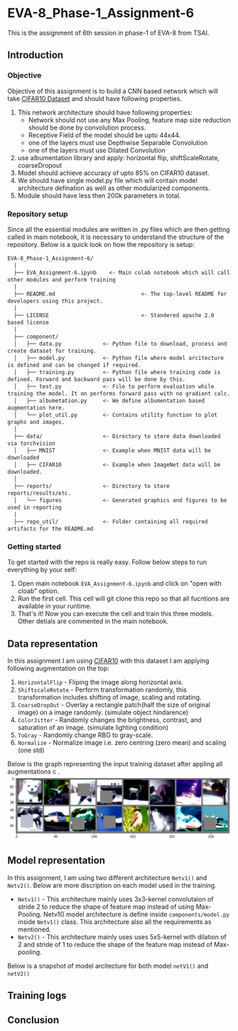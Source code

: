 # EVA-8_Phase-1_Assignment-6
This is the assignment of 6th session in phase-1 of EVA-8 from TSAI.

## Introduction

### Objective
Objective of this assignment is to build a CNN based network which will take [CIFAR10 Dataset](<http://yann.lecun.com/exdb/mnist/>) and should have following properties.
1. This network architecture should have following properties:
    - Network should not use any Max Pooling, feature map size reduction should be done by convolution process.
    - Receptive Field of the model should be upto 44x44.
    - one of the layers must use Depthwise Separable Convolution
    - one of the layers must use Dilated Convolution
2. use albumentation library and apply: horizontal flip, shiftScaleRotate, coarseDropout
3. Model should achieve accuracy of upto 85% on CIFAR10 dataset.
2. We should have single model.py file which will contain model architecture defination as well as other modularized components.
3. Module should have less then 200k parameters in total.

### Repository setup
Since all the essential modules are written in .py files which are then getting called in main notebook, it is necessary to understand the structure of the repository.
Below is a quick look on how the repository is setup:
<br>
```
EVA-8_Phase-1_Assignment-6/
  |
  ├── EVA_Assignment-6.ipynb    <- Main colab notebook which will call other modules and perform training
  |
  ├── README.md                           <- The top-level README for developers using this project.
  |
  ├── LICENSE                             <- Standered apache 2.0 based license
  |
  ├── component/
  │   ├── data.py             <- Python file to download, process and create dataset for training.
  │   ├── model.py            <- Python file where model arcitecture is defined and can be changed if required.
  │   ├── training.py         <- Python file where training code is defined. Forward and backward pass will be done by this.
  │   ├── test.py             <- File to perform evaluation while training the model. It on performs forward pass with no gradient calc.
  │   ├── albumetation.py     <- We define albumentation based augmentation here.
  │   └── plot_util.py        <- Contains utility function to plot graphs and images.
  │
  ├── data/                   <- Directory to store data downloaded via torchvision
  │   ├── MNIST               <- Example when MNIST data will be downloaded
  │   ├── CIFAR10             <- Example when ImageNet data will be downloaded.
  │
  ├── reports/                <- Directory to store reports/results/etc.
  │   └── figures             <- Generated graphics and figures to be used in reporting
  |
  ├── repo_util/              <- Folder containing all required artifacts for the README.md
```
### Getting started
To get started with the repo is really easy. Follow below steps to run everything by your self:
1. Open main notebook `EVA_Assignment-6.ipynb` and click on "open with cloab" option.
2. Run the first cell. This cell will git clone this repo so that all fucntions are available in your runtime.
3. That's it! Now you can execute the cell and train this three models. Other detials are commented in the main notebook.

## Data representation
In this assignment I am using [CIFAR10](https://www.cs.toronto.edu/~kriz/cifar.html) with this dataset I am applying following augmentation on the top:
1. `HorizontalFlip` - Fliping the image along horizontal axis.
2. `ShiftscaleRotate` - Perform transformation randomly, this transformation includes shifting of image, scaling and rotating.
3. `CoarseDropOut` - Overlay a rectangle patch(half the size of original image) on a image randomly. (simulate object hindarence)
4. `ColorJitter` - Randomly changes the brightness, contrast, and saturation of an image. (simulate lighting condition)
5. `ToGray` - Randomly change RBG to gray-scale. 
6. `Normalize` - Normalize image i.e. zero centring (zero mean) and scaling (one std)

Below is the graph representing the input training dataset after appling all augmentations c .
![Alt text](repo_util/data_6.JPG?raw=true "model architecture")

## Model representation
In this assignment, I am using two different architecture `Netv1()` and `Netv2()`. Below are more discription on each model used in the training.
- `Netv1()` - This architecture mainly uses 3x3-kernel convolutaion of stride 2 to reduce the shape of feature map instead of using Max-Pooling. Netv1() model architecture is define inside `components/model.py` inside `Netv1()` class. This architecture also all the requirements as mentioned.
- `Netv2()` - This architecture mainly uses uses 5x5-kernel with dilation of 2 and stride of 1 to reduce the shape of the feature map instead of Max-pooling.

Below is a snapshot of model arcitecture for both model `netV1()` and `netV2()`

## Training logs

## Conclusion

